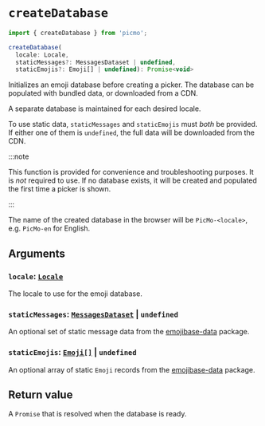 # `createDatabase`

```javascript
import { createDatabase } from 'picmo';
```

```javascript
createDatabase(
  locale: Locale, 
  staticMessages?: MessagesDataset | undefined, 
  staticEmojis?: Emoji[] | undefined): Promise<void>
```

Initializes an emoji database before creating a picker. The database can be populated with bundled data, or downloaded from a CDN.

A separate database is maintained for each desired locale.

To use static data, `staticMessages` and `staticEmojis` must *both* be provided. If either one of them is `undefined`, the full data will be downloaded from the CDN.

:::note

This function is provided for convenience and troubleshooting purposes. It is *not* required to use. If no database exists, it will be created and populated the first time a picker is shown.

:::

The name of the created database in the browser will be `PicMo-<locale>`, e.g. `PicMo-en` for English.

## Arguments

### `locale`: [`Locale`](https://emojibase.dev/api/emojibase#Locale)

The locale to use for the emoji database.

### `staticMessages`: [`MessagesDataset`](https://emojibase.dev/api/emojibase/interface/MessagesDataset) | `undefined`

An optional set of static message data from the [emojibase-data](https://www.npmjs.com/package/emojibase-data) package.

### `staticEmojis`: [`Emoji[]`](https://emojibase.dev/api/emojibase/interface/Emoji) | `undefined`

An optional array of static `Emoji` records from the [emojibase-data](https://www.npmjs.com/package/emojibase-data) package.

## Return value

A `Promise` that is resolved when the database is ready.
